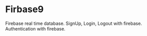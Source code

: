 # Firbase9
Firebase real time database.
SignUp, Login, Logout with firebase.
Authentication with firebase.
